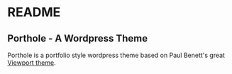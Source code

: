 README
======

Porthole - A Wordpress Theme
----------------------------

Porthole is a portfolio style wordpress theme based on Paul Benett's 
great [Viewport theme](http://paulicio.us/items/view/28/viewport-a-free-wordpress-theme).